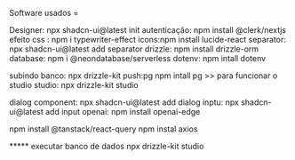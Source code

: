 Software usados = 

Designer: npx shadcn-ui@latest init
autenticação:   npm install @clerk/nextjs
efeito css : npm i typewriter-effect
icons:npm install lucide-react
separator: npx shadcn-ui@latest add separator
drizzle:  npm install drizzle-orm
database: npm i @neondatabase/serverless
dotenv: npm intall dotenv 

subindo banco: npx drizzle-kit push:pg
npm intall pg >> para funcionar o studio
studio:  npx drizzle-kit studio

dialog component: npx shadcn-ui@latest add dialog
inptu: npx shadcn-ui@latest add input
openai: npm install openai-edge

npm install @tanstack/react-query
npm instal axios




***** executar banco de dados npx drizzle-kit studio